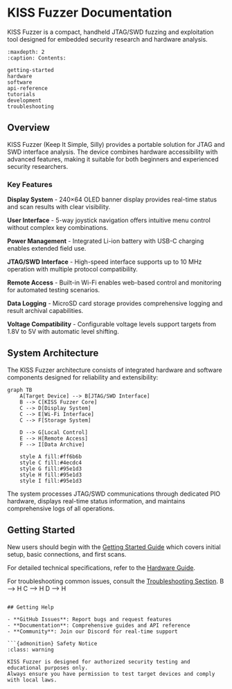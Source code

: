 # KISS Fuzzer Documentation

KISS Fuzzer is a compact, handheld JTAG/SWD fuzzing and exploitation tool designed for embedded security research and hardware analysis.

```{toctree}
:maxdepth: 2
:caption: Contents:

getting-started
hardware
software
api-reference
tutorials
development
troubleshooting
```

## Overview

KISS Fuzzer (Keep It Simple, Silly) provides a portable solution for JTAG and SWD interface analysis. The device combines hardware accessibility with advanced features, making it suitable for both beginners and experienced security researchers.

### Key Features

**Display System** - 240×64 OLED banner display provides real-time status and scan results with clear visibility.

**User Interface** - 5-way joystick navigation offers intuitive menu control without complex key combinations.

**Power Management** - Integrated Li-ion battery with USB-C charging enables extended field use.

**JTAG/SWD Interface** - High-speed interface supports up to 10 MHz operation with multiple protocol compatibility.

**Remote Access** - Built-in Wi-Fi enables web-based control and monitoring for automated testing scenarios.

**Data Logging** - MicroSD card storage provides comprehensive logging and result archival capabilities.

**Voltage Compatibility** - Configurable voltage levels support targets from 1.8V to 5V with automatic level shifting.

## System Architecture

The KISS Fuzzer architecture consists of integrated hardware and software components designed for reliability and extensibility:

```{mermaid}
graph TB
    A[Target Device] --> B[JTAG/SWD Interface]
    B --> C[KISS Fuzzer Core]
    C --> D[Display System]
    C --> E[Wi-Fi Interface]
    C --> F[Storage System]
    
    D --> G[Local Control]
    E --> H[Remote Access]
    F --> I[Data Archive]
    
    style A fill:#ff6b6b
    style C fill:#4ecdc4
    style G fill:#95e1d3
    style H fill:#95e1d3
    style I fill:#95e1d3
```

The system processes JTAG/SWD communications through dedicated PIO hardware, displays real-time status information, and maintains comprehensive logs of all operations.

## Getting Started

New users should begin with the [Getting Started Guide](getting-started.md) which covers initial setup, basic connections, and first scans.

For detailed technical specifications, refer to the [Hardware Guide](hardware.md).

For troubleshooting common issues, consult the [Troubleshooting Section](troubleshooting.md).
    B --> H
    C --> H
    D --> H
```

## Getting Help

- **GitHub Issues**: Report bugs and request features
- **Documentation**: Comprehensive guides and API reference
- **Community**: Join our Discord for real-time support

```{admonition} Safety Notice
:class: warning

KISS Fuzzer is designed for authorized security testing and educational purposes only. 
Always ensure you have permission to test target devices and comply with local laws.
```
